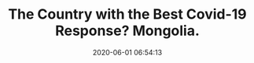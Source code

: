 ---
date: 2020-06-01 06:54:13
link:
  source: pocket
  source_url: https://getpocket.com
  text: The Country with the Best Covid-19 Response? Mongolia.
  url: https://kottke.org/20/05/the-country-with-the-best-covid-19-response-mongolia
source: pocket
syndicated:
- type: pocket
  url: https://kottke.org/20/05/the-country-with-the-best-covid-19-response-mongolia
- type: mastodon
  url: https://mastodon.technology/users/roytang/statuses/104267435940051391
- type: twitter
  url: https://twitter.com/roytang/statuses/1267350213179535360/
title: The Country with the Best Covid-19 Response? Mongolia.
---